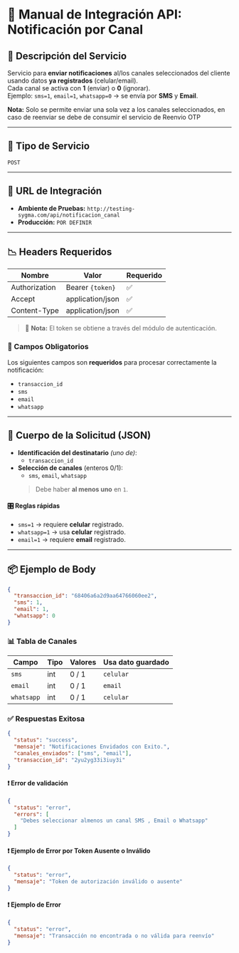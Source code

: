 # 📘 Manual de Integración API: **Notificación por Canal**

## 📄 Descripción del Servicio
Servicio para **enviar notificaciones** al/los canales seleccionados del cliente usando datos **ya registrados** (celular/email).  
Cada canal se activa con **1** (enviar) o **0** (ignorar).  
Ejemplo: `sms=1`, `email=1`, `whatsapp=0` → se envía por **SMS** y **Email**.

**Nota:** Solo se permite enviar una sola vez a los canales seleccionados, en caso de reenviar se debe de consumir el servicio de Reenvio OTP

---

## 🚀 Tipo de Servicio
`POST`

---

## 🔗 URL de Integración
- **Ambiente de Pruebas:** `http://testing-sygma.com/api/notificacion_canal`  
- **Producción:** `POR DEFINIR`

---

## 📉 Headers Requeridos

| Nombre          | Valor            | Requerido |
|-----------------|------------------|-----------|
| Authorization   | Bearer `{token}` | ✅         |
| Accept          | application/json | ✅         |
| Content-Type    | application/json | ✅         |

> 🔐 **Nota:** El token se obtiene a través del módulo de autenticación.

### 🔸 Campos Obligatorios

Los siguientes campos son **requeridos** para procesar correctamente la notificación:

- `transaccion_id`
- `sms`
- `email`
- `whatsapp`
---

## 🔢 Cuerpo de la Solicitud (JSON)

- **Identificación del destinatario** *(uno de)*:
  - `transaccion_id`
- **Selección de canales** (enteros 0/1):
  - `sms`, `email`, `whatsapp`  
  > Debe haber **al menos uno** en `1`.

#### 🎛️ Reglas rápidas
- `sms=1` → requiere **celular** registrado.  
- `whatsapp=1` → usa **celular** registrado.  
- `email=1` → requiere **email** registrado.  

---

## 📦 Ejemplo de Body

```json
{
  "transaccion_id": "68406a6a2d9aa64766060ee2",
  "sms": 1,
  "email": 1,
  "whatsapp": 0
}
```

### 📊 Tabla de Canales

| Campo      | Tipo | Valores | Usa dato guardado |
|------------|------|---------|-------------------|
| `sms`      | int  | 0 / 1   | `celular`         |
| `email`    | int  | 0 / 1   | `email`           |
| `whatsapp` | int  | 0 / 1   | `celular`         |

### ✅ Respuestas Exitosa

```json
{
  "status": "success",
  "mensaje": "Notificaciones Envidados con Exito.",
  "canales_enviados": ["sms", "email"],
  "transaccion_id": "2yu2yg33i3iuy3i"
}
```

#### ❗ Error de validación

```json
{
  "status": "error",
  "errors": [
    "Debes seleccionar almenos un canal SMS , Email o Whatsapp"
  ]
}
```

#### ❗ Ejemplo de Error por Token Ausente o Inválido

```json
{
  "status": "error",
  "mensaje": "Token de autorización inválido o ausente"
}
```

#### ❗ Ejemplo de Error

```json
{
  "status": "error",
  "mensaje": "Transacción no encontrada o no válida para reenvío"
}
```
